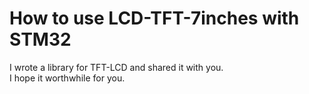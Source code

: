 # How to use LCD-TFT-7inches with STM32


I wrote a library for TFT-LCD and shared it with you.
<br>
I hope it worthwhile for you.
